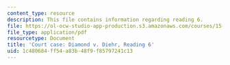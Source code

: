 ```yaml
---
content_type: resource
description: This file contains information regarding reading 6.
file: https://ol-ocw-studio-app-production.s3.amazonaws.com/courses/15-628j-patents-copyrights-and-the-law-of-intellectual-property-spring-2013/1c480684ff54a83b48f9f85797241c13_MIT15_628JS13_read06.pdf
file_type: application/pdf
resourcetype: Document
title: 'Court case: Diamond v. Diehr, Reading 6'
uid: 1c480684-ff54-a83b-48f9-f85797241c13
---
```

